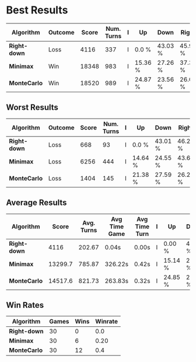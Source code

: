 # Best Results
| Algorithm      | Outcome | Score | Num. Turns | I | Up      | Down    | Right   | Left    |
|----------------|---------|-------|------------|---|---------|---------|---------|---------|
| **Right-down** | Loss    | 4116  | 337        | I | 0.0 %   | 43.03 % | 45.99 % | 10.68 % |
| **Minimax**    | Win     | 18348 | 983        | I | 15.36 % | 27.26 % | 37.33 % | 20.14 % |
| **MonteCarlo** | Win     | 18520 | 989        | I | 24.87 % | 23.56 % | 26.09 % | 25.38 % |

## Worst Results
| Algorithm      | Outcome | Score | Num. Turns | I | Up      | Down    | Right   | Left    |
|----------------|---------|-------|------------|---|---------|---------|---------|---------|
| **Right-down** | Loss    | 668   | 93         | I | 0.0 %   | 43.01 % | 46.24 % | 9.68 %  |
| **Minimax**    | Loss    | 6256  | 444        | I | 14.64 % | 24.55 % | 43.69 % | 16.89 % |
| **MonteCarlo** | Loss    | 1404  | 145        | I | 21.38 % | 27.59 % | 26.21 % | 24.83 % |

## Average Results
| Algorithm      | Score   | Avg. Turns | Avg Time Game | Avg Time Turn | I | Up      | Down    | Right   | Left    |
|----------------|---------|------------|---------------|---------------|---|---------|---------|---------|---------|
| **Right-down** | 4116    | 202.67     | 0.04s         | 0.00s         | I | 0.00 %  | 43.65 % | 48.08 % | 7.78 %  | 
| **Minimax**    | 13299.7 | 785.87     | 326.22s       | 0.42s         | I | 15.14 % | 27.78 % | 39.58 % | 17.40 % |
| **MonteCarlo** | 14517.6 | 821.73     | 263.83s       | 0.32s         | I | 24.85 % | 24.99 % | 24.84 % | 25.28 % |

## Win Rates
| Algorithm      | Games | Wins | Winrate |
|----------------|-------|------|---------|
| **Right-down** | 30    | 0    | 0.0     |
| **Minimax**    | 30    | 6    | 0.20    |
| **MonteCarlo** | 30    | 12   | 0.4     |